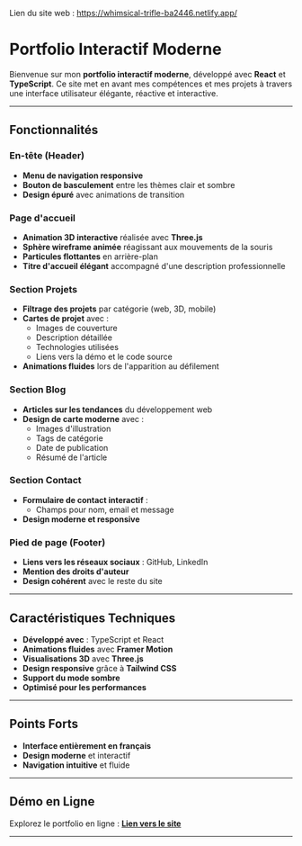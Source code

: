 Lien du site web : https://whimsical-trifle-ba2446.netlify.app/


# Portfolio Interactif Moderne

Bienvenue sur mon **portfolio interactif moderne**, développé avec **React** et **TypeScript**. Ce site met en avant mes compétences et mes projets à travers une interface utilisateur élégante, réactive et interactive.

---

## Fonctionnalités

### En-tête (Header)
- **Menu de navigation responsive**
- **Bouton de basculement** entre les thèmes clair et sombre
- **Design épuré** avec animations de transition

### Page d'accueil
- **Animation 3D interactive** réalisée avec **Three.js**
- **Sphère wireframe animée** réagissant aux mouvements de la souris
- **Particules flottantes** en arrière-plan
- **Titre d'accueil élégant** accompagné d'une description professionnelle

### Section Projets
- **Filtrage des projets** par catégorie (web, 3D, mobile)
- **Cartes de projet** avec :
  - Images de couverture
  - Description détaillée
  - Technologies utilisées
  - Liens vers la démo et le code source
- **Animations fluides** lors de l'apparition au défilement

### Section Blog
- **Articles sur les tendances** du développement web
- **Design de carte moderne** avec :
  - Images d'illustration
  - Tags de catégorie
  - Date de publication
  - Résumé de l'article

### Section Contact
- **Formulaire de contact interactif** :
  - Champs pour nom, email et message
- **Design moderne et responsive**

### Pied de page (Footer)
- **Liens vers les réseaux sociaux** : GitHub, LinkedIn
- **Mention des droits d'auteur**
- **Design cohérent** avec le reste du site

---

## Caractéristiques Techniques
- **Développé avec** : TypeScript et React
- **Animations fluides** avec **Framer Motion**
- **Visualisations 3D** avec **Three.js**
- **Design responsive** grâce à **Tailwind CSS**
- **Support du mode sombre**
- **Optimisé pour les performances**

---

## Points Forts
- **Interface entièrement en français**
- **Design moderne** et interactif
- **Navigation intuitive** et fluide

---

## Démo en Ligne

Explorez le portfolio en ligne : **[Lien vers le site](#)**

---

